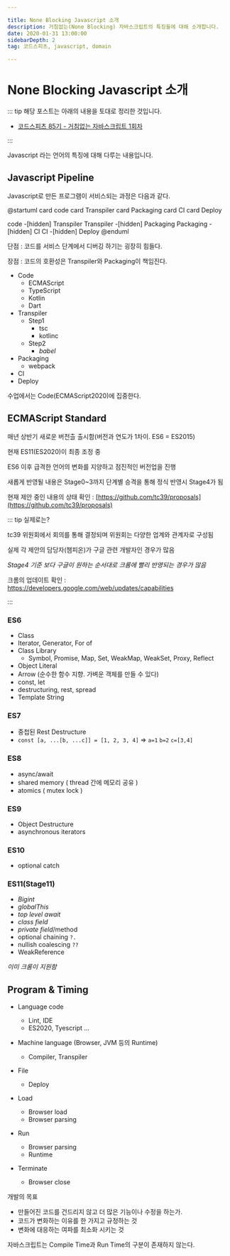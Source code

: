 ```yaml
---

title: None Blocking Javascript 소개
description: 거침없는(None Blocking) 자바스크립트의 특징들에 대해 소개합니다.
date: 2020-01-31 13:00:00
sidebarDepth: 2
tag: 코드스피츠, javascript, domain

---
```


# None Blocking Javascript 소개

::: tip 해당 포스트는 아래의 내용을 토대로 정리한 것입니다.

- [코드스피츠 85기 - 거침없는 자바스크립트 1회차](https://www.youtube.com/watch?v=0NsJsBdYVHI&list=PLBNdLLaRx_rImvbuZnfO-Ecv9OpuCNoCl)

:::

Javascript 라는 언어의 특징에 대해 다루는 내용입니다.

## Javascript Pipeline

Javascript로 만든 프로그램이 서비스되는 과정은 다음과 같다.

@startuml
card code
card Transpiler
card Packaging
card CI
card Deploy

code -[hidden] Transpiler
Transpiler -[hidden] Packaging
Packaging -[hidden] CI
CI -[hidden] Deploy
@enduml

단점 : 코드를 서비스 단계에서 디버깅 하기는 굉장히 힘들다.

장점 : 코드의 호환성은 Transpiler와 Packaging이 책임진다.

- Code
  - ECMAScript
  - TypeScript
  - Kotlin
  - Dart
- Transpiler
  - Step1
    - tsc
    - kotlinc
  - Step2
    - _babel_
- Packaging
  - webpack
- CI
- Deploy

수업에서는 Code(ECMAScript2020)에 집중한다.

## ECMAScript Standard

매년 상반기 새로운 버전츨 출시함(버전과 연도가 1차이. ES6 = ES2015)

현재 ES11(ES2020)이 최종 조정 중

ES6 이후 급격한 언어의 변화를 지양하고 점진적인 버전업을 진행

새롭게 반영될 내용은 Stage0~3까지 단계별 승격을 통해 정식 반영시 Stage4가 됨

현재 제안 중인 내용의 상태 확인 : [https://github.com/tc39/proposals](https://github.com/tc39/proposals)

::: tip 실제로는?

tc39 위원회에서 회의를 통해 결정되며 위원회는 다양한 업계와 관계자로 구성됨

실제 각 제안의 담당자(챔피온)가 구글 관련 개발자인 경우가 많음

_Stage4 기준 보다 구글이 원하는 순서대로 크롬에 빨리 반영되는 경우가 많음_

크롬의 업데이트 확인 : https://developers.google.com/web/updates/capabilities

:::

### ES6

- Class
- Iterator, Generator, For of
- Class Library
  - Symbol, Promise, Map, Set, WeakMap, WeakSet, Proxy, Reflect
- Object Literal
- Arrow (순수한 함수 지향. 가벼운 객체를 만들 수 있다)
- const, let
- destructuring, rest, spread
- Template String

### ES7

- 중첩된 Rest Destructure
- `const [a, ...[b, ...c]] = [1, 2, 3, 4]` => `a=1` `b=2` `c=[3,4]`

### ES8

- async/await
- shared memory ( thread 간에 메모리 공유 )
- atomics ( mutex lock )

### ES9

- Object Destructure
- asynchronous iterators

### ES10

- optional catch

### ES11(Stage11)

- *Bigint*
- *globalThis*
- *top level await*
- *class field*
- *private field*/method
- optional chaining `?.`
- nullish coalescing `??`
- WeakReference

*이미 크롬이 지원함*

## Program & Timing

- Language code
  - Lint, IDE
  - ES2020, Tyescript ...

- Machine language (Browser, JVM 등의 Runtime)
  - Compiler, Transpiler

- File
  - Deploy

- Load
  - Browser load
  - Browser parsing

- Run
  - Browser parsing
  - Runtime

- Terminate
  - Browser close

개발의 목표

- 만들어진 코드를 건드리지 않고 더 많은 기능이나 수정을 하는가.
- 코드가 변화하는 이유를 한 가지고 규정하는 것
- 변화에 대응하는 여파를 최소화 시키는 것

자바스크립트는 Compile Time과 Run Time의 구분이 존재하지 않는다.
